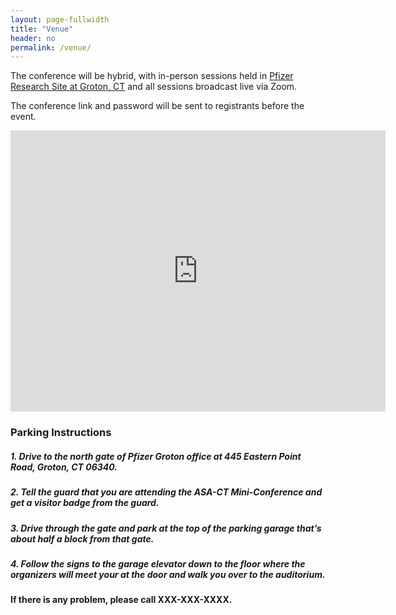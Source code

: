 ```yaml
---
layout: page-fullwidth
title: "Venue"
header: no
permalink: /venue/
---
```


The conference will be hybrid, with in-person sessions held in [Pfizer Research Site at Groton, CT](https://www.pfizer.com/groton-connecticut) and all sessions broadcast live via Zoom.

The conference link and password will be sent to registrants before the event.



<iframe src="https://www.google.com/maps/embed?pb=!1m18!1m12!1m3!1d2995.7104978676857!2d-72.07875458426057!3d41.336908207085514!2m3!1f0!2f0!3f0!3m2!1i1024!2i768!4f13.1!3m3!1m2!1s0x89e60ee69db8b929%3A0x4c7b315bcf7f91!2s445%20Eastern%20Point%20Rd%2C%20Groton%2C%20CT%2006340!5e0!3m2!1sen!2sus!4v1675448130361!5m2!1sen!2sus" width="600" height="450" style="border:0;" allowfullscreen="" loading="lazy" referrerpolicy="no-referrer-when-downgrade"></iframe>

### Parking Instructions

##### 1. Drive to the north gate of Pfizer Groton office at 445 Eastern Point Road, Groton, CT 06340. 

##### 2. Tell the guard that you are attending the ASA-CT Mini-Conference and get a visitor badge from the guard. 

##### 3. Drive through the gate and park at the top of the parking garage that’s about half a block from that gate.  

##### 4. Follow the signs to the garage elevator down to the floor where the organizers will meet your at the door and walk you over to the auditorium.  

#### If there is any problem, please call XXX-XXX-XXXX. 

